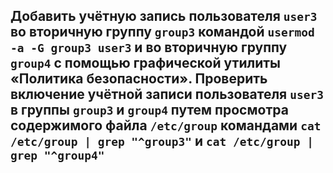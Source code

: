 ## Добавить учётную запись пользователя `user3` во вторичную группу `group3` командой `usermod -a -G group3 user3` и во вторичную группу `group4` с помощью графической утилиты «Политика безопасности». Проверить включение учётной записи пользователя `user3` в группы `group3` и `group4` путем просмотра содержимого файла `/etc/group` командами `cat /etc/group | grep "^group3"` и `cat /etc/group | grep "^group4"`

